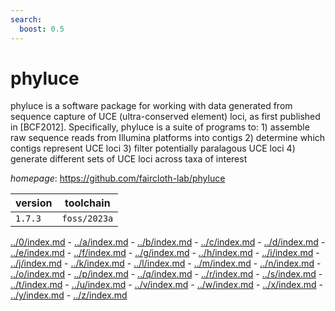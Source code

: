 ```yaml
---
search:
  boost: 0.5
---
```

# phyluce

phyluce is a software package for working with data generated from sequence capture of UCE  (ultra-conserved element) loci, as first published in [BCF2012]. Specifically, phyluce is a suite of programs to: 1) assemble raw sequence reads from Illumina platforms into contigs 2) determine which contigs represent UCE loci 3) filter potentially paralagous UCE loci 4) generate different sets of UCE loci across taxa of interest

*homepage*: <https://github.com/faircloth-lab/phyluce>

version | toolchain
--------|----------
``1.7.3`` | ``foss/2023a``

[../0/index.md](0) - [../a/index.md](a) - [../b/index.md](b) - [../c/index.md](c) - [../d/index.md](d) - [../e/index.md](e) - [../f/index.md](f) - [../g/index.md](g) - [../h/index.md](h) - [../i/index.md](i) - [../j/index.md](j) - [../k/index.md](k) - [../l/index.md](l) - [../m/index.md](m) - [../n/index.md](n) - [../o/index.md](o) - [../p/index.md](p) - [../q/index.md](q) - [../r/index.md](r) - [../s/index.md](s) - [../t/index.md](t) - [../u/index.md](u) - [../v/index.md](v) - [../w/index.md](w) - [../x/index.md](x) - [../y/index.md](y) - [../z/index.md](z)

